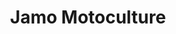 ---
title: "Jamo Motoculture"
url: /mehun-sur-yevre/jamo-motoculture/
shop: entretien des terrains
---